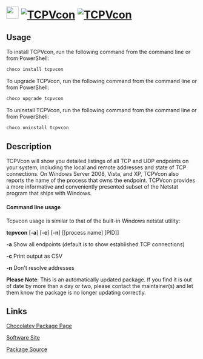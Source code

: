 ﻿# <img src="https://cdn.jsdelivr.net/gh/mkevenaar/chocolatey-packages@063ff9b74c2db9c04d9fd1fb9a239adbea3c0d71/icons/tcpvcon.png" width="32" height="32"/> [![TCPVcon](https://img.shields.io/chocolatey/v/tcpvcon.svg?label=TCPVcon)](https://community.chocolatey.org/packages/tcpvcon) [![TCPVcon](https://img.shields.io/chocolatey/dt/tcpvcon.svg)](https://community.chocolatey.org/packages/tcpvcon)

## Usage

To install TCPVcon, run the following command from the command line or from PowerShell:

```powershell
choco install tcpvcon
```

To upgrade TCPVcon, run the following command from the command line or from PowerShell:

```powershell
choco upgrade tcpvcon
```

To uninstall TCPVcon, run the following command from the command line or from PowerShell:

```powershell
choco uninstall tcpvcon
```

## Description


TCPVcon will show you detailed listings of all TCP and UDP endpoints on your system, including the local and remote addresses and state of TCP connections. On Windows Server 2008, Vista, and XP, TCPVcon also reports the name of the process that owns the endpoint. TCPVcon provides a more informative and conveniently presented subset of the Netstat program that ships with Windows.

#### Command line usage

Tcpvcon usage is similar to that of the built-in Windows netstat utility:

__tcpvcon__ [__-a__] [__-c__] [__-n__] [[process name] [PID]]

__-a__  Show all endpoints (default is to show established TCP connections)

__-c__  Print output as CSV

__-n__  Don't resolve addresses

**Please Note**: This is an automatically updated package. If you find it is
out of date by more than a day or two, please contact the maintainer(s) and
let them know the package is no longer updating correctly.


## Links

[Chocolatey Package Page](https://community.chocolatey.org/packages/tcpvcon)

[Software Site](https://learn.microsoft.com/en-us/sysinternals/downloads/tcpview)

[Package Source](https://github.com/mkevenaar/chocolatey-packages/tree/master/automatic/tcpvcon)

